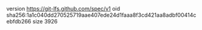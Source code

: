 version https://git-lfs.github.com/spec/v1
oid sha256:1a1c040dd270525719aae407ede24d1faaa8f3cd421aa8adbf00414cebfdb266
size 3926
